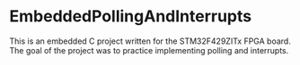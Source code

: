 # EmbeddedPollingAndInterrupts
This is an embedded C project written for the STM32F429ZITx FPGA board. The goal of the project was to practice implementing polling and interrupts.
